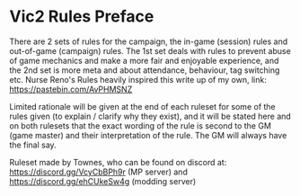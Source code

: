 # Vic2 Rules Preface
 
There are 2 sets of rules for the campaign, the in-game (session) rules and out-of-game (campaign) rules.
The 1st set deals with rules to prevent abuse of game mechanics and make a more fair and enjoyable experience, and the 2nd set is more meta and about attendance, behaviour, tag switching etc.
Nurse Reno's Rules heavily inspired this write up of my own, link: https://pastebin.com/AvPHMSNZ
<br/>

Limited rationale will be given at the end of each ruleset for some of the rules given (to explain / clarify why they exist), and it will be stated here and on both rulesets that the exact wording of the rule is second to the GM (game master) and their interpretation of the rule. The GM will always have the final say.
<br/>

Ruleset made by Townes, who can be found on discord at: https://discord.gg/VcyCbBPh9r (MP server) and https://discord.gg/ehCUkeSw4g (modding server)